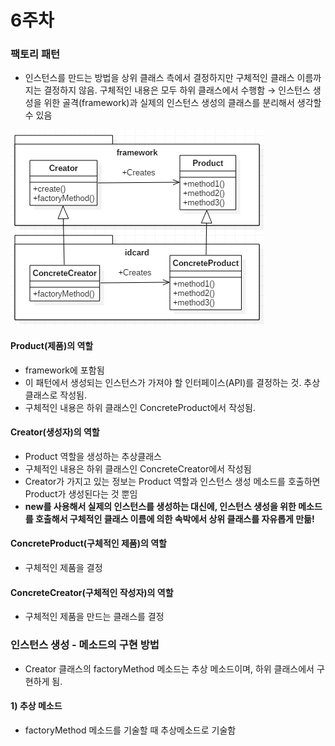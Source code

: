 # 6주차

### 팩토리 패턴

* 인스턴스를 만드는 방법을 상위 클래스 측에서 결정하지만 구체적인 클래스 이름까지는 결정하지 않음. 구체적인 내용은 모두 하위 클래스에서 수행함 → 인스턴스 생성을 위한 골격\(framework\)과 실제의 인스턴스 생성의 클래스를 분리해서 생각할 수 있음

![](/assets/factory_pattern_uml)

#### Product\(제품\)의 역할

* framework에 포함됨
* 이 패턴에서 생성되는 인스턴스가 가져야 할 인터페이스\(API\)를 결정하는 것. 추상클래스로 작성됨.
* 구체적인 내용은 하위 클래스인 ConcreteProduct에서 작성됨.

#### Creator\(생성자\)의 역할

* Product 역할을 생성하는 추상클래스
* 구체적인 내용은 하위 클래스인 ConcreteCreator에서 작성됨
* Creator가 가지고 있는 정보는 Product 역할과 인스턴스 생성 메소드를 호출하면 Product가 생성된다는 것 뿐임
* **new를 사용해서 실제의 인스턴스를 생성하는 대신에, 인스턴스 생성을 위한 메소드를 호출해서 구체적인 클래스 이름에 의한 속박에서 상위 클래스를 자유롭게 만듦!**

#### ConcreteProduct\(구체적인 제품\)의 역할

* 구체적인 제품을 결정

#### ConcreteCreator\(구체적인 작성자\)의 역할

* 구체적인 제품을 만드는 클래스를 결정

### 인스턴스 생성 - 메소드의 구현 방법

* Creator 클래스의 factoryMethod 메소드는 추상 메소드이며, 하위 클래스에서 구현하게 됨. 

#### 1\) 추상 메소드

 - factoryMethod 메소드를 기술할 때 추상메소드로 기술함



